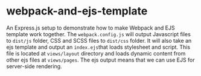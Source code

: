 # webpack-and-ejs-template
An Express.js setup to demonstrate how to make Webpack and EJS template work together.
The `webpack.config.js` will output Javascript files to `dist/js` folder, CSS and SCSS files to `dist/css` folder.
It will also take an ejs template and output an `index.ejs`that loads stylesheet and script. 
This file is located at `views/layout` directory and loads dynamic content from other ejs files at `views/pages`.
The ejs output means that we can use EJS for server-side rendering.
